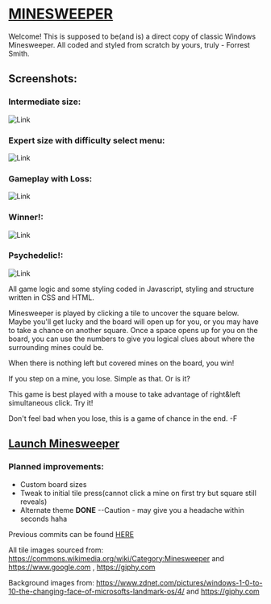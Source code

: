 # [MINESWEEPER](https://forrest216.github.io/minesweeper/)
Welcome! This is supposed to be(and is) a direct copy of classic Windows Minesweeper. All coded and styled from scratch by yours, truly - Forrest Smith.

## Screenshots:
### Intermediate size:
![Link](https://i.imgur.com/9B4xufH.png)

### Expert size with difficulty select menu:
![Link](https://i.imgur.com/Jjv8a3p.png)

### Gameplay with Loss:
![Link](https://i.imgur.com/HfmGUN7.png)

### Winner!:
![Link](https://i.imgur.com/SjiHBRb.png)

### Psychedelic!:
![Link](https://i.imgur.com/0dBWNRN.png)

All game logic and some styling coded in Javascript, styling and structure written in CSS and HTML.

Minesweeper is played by clicking a tile to uncover the square below. Maybe you'll get lucky and the board will open up for you, or you may have to take a chance on another square. Once a space opens up for you on the board, you can use the numbers to give you logical clues about where the surrounding mines could be.

 When there is nothing left but covered mines on the board, you win!

 If you step on a mine, you lose. Simple as that. Or is it?

 This game is best played with a mouse to take advantage of right&left simultaneous click. Try it!

Don't feel bad when you lose, this is a game of chance in the end. -F

## [Launch Minesweeper](https://forrest216.github.io/minesweeper/)

### Planned improvements:
* Custom board sizes
* Tweak to initial tile press(cannot click a mine on first try but square still reveals)
* Alternate theme **DONE** --Caution - may give you a headache within seconds haha

Previous commits can be found [HERE](https://git.generalassemb.ly/forrest217/projects/tree/master/minesweeper)

All tile images sourced from:
https://commons.wikimedia.org/wiki/Category:Minesweeper
and
https://www.google.com , https://giphy.com

Background images from:
https://www.zdnet.com/pictures/windows-1-0-to-10-the-changing-face-of-microsofts-landmark-os/4/
and
https://giphy.com
